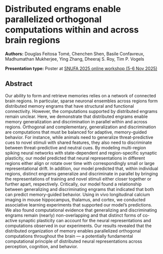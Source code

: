# Distributed engrams enable parallelized orthogonal computations within and across brain regions

**Authors:** Douglas Feitosa Tomé, Chenchen Shen, Basile Confavreux, Madhumathan Mukherjee, Ying Zhang, Dheeraj S. Roy, Tim P. Vogels
                           


**Presentation type:** Poster at [SNUFA 2025 online workshop (5-6 Nov 2025)](https://snufa.net/2025)

## Abstract

Our ability to form and retrieve memories relies on a network of connected brain regions. In particular, sparse neuronal ensembles across regions form distributed memory engrams that have structural and functional connectivity. However, the computations supported by distributed engrams remain unclear. Here, we demonstrate that distributed engrams enable memory generalization and discrimination in parallel within and across regions. Orthogonal and complementary, generalization and discrimination are computations that must be balanced for adaptive, memory-guided behavior. For instance, while animals need to generalize threat-predictive cues to novel stimuli with shared features, they also need to discriminate between threat-predictive and neutral cues. By modeling multi-region spiking neural networks with state-dependent and region-specific synaptic plasticity, our model predicted that neural representations in different regions either align or rotate over time with correspondingly small or large representational drift. In addition, our model predicted that, within individual regions, distinct engrams generalize and discriminate in parallel by bringing the representations of training and novel stimuli either closer together or further apart, respectively. Critically, our model found a relationship between generalizing and discriminating engrams that indicated that both can predict memory-guided behavior. Using in vivo longitudinal calcium imaging in mouse hippocampus, thalamus, and cortex, we conducted associative learning experiments that supported our model’s predictions. We also found computational evidence that generalizing and discriminating engrams remain (nearly) non-overlapping and that distinct forms of co-active synaptic plasticity can account for the neural representations and computations observed in our experiments. Our results revealed that the distributed organization of memory enables parallelized orthogonal computations throughout the brain — a potentially fundamental computational principle of distributed neural representations across perception, cognition, and behavior.